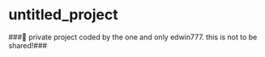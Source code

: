 # untitled_project
###💜 private project coded by the one and only edwin777. this is not to be shared!###
